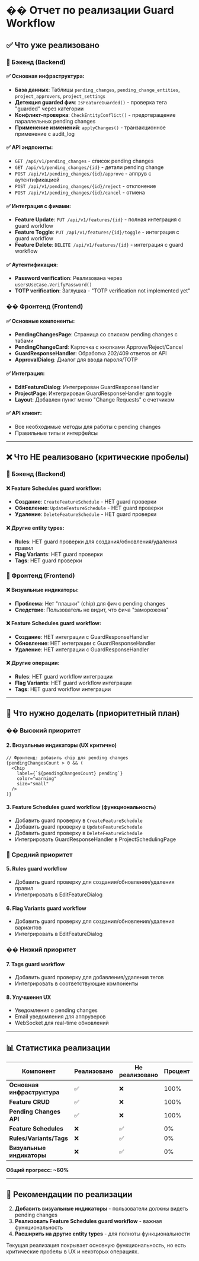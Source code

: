 # �� Отчет по реализации Guard Workflow

## ✅ Что уже реализовано

### 🔧 Бэкенд (Backend)

#### ✅ Основная инфраструктура:
- **База данных**: Таблицы `pending_changes`, `pending_change_entities`, `project_approvers`, `project_settings`
- **Детекция guarded фич**: `IsFeatureGuarded()` - проверка тега "guarded" через категории
- **Конфликт-проверка**: `CheckEntityConflict()` - предотвращение параллельных pending changes
- **Применение изменений**: `applyChanges()` - транзакционное применение с audit_log

#### ✅ API эндпоинты:
- `GET /api/v1/pending_changes` - список pending changes
- `GET /api/v1/pending_changes/{id}` - детали pending change
- `POST /api/v1/pending_changes/{id}/approve` - аппрув с аутентификацией
- `POST /api/v1/pending_changes/{id}/reject` - отклонение
- `POST /api/v1/pending_changes/{id}/cancel` - отмена

#### ✅ Интеграция с фичами:
- **Feature Update**: `PUT /api/v1/features/{id}` - полная интеграция с guard workflow
- **Feature Toggle**: `PUT /api/v1/features/{id}/toggle` - интеграция с guard workflow
- **Feature Delete**: `DELETE /api/v1/features/{id}` - интеграция с guard workflow

#### ✅ Аутентификация:
- **Password verification**: Реализована через `usersUseCase.VerifyPassword()`
- **TOTP verification**: Заглушка - "TOTP verification not implemented yet"

### �� Фронтенд (Frontend)

#### ✅ Основные компоненты:
- **PendingChangesPage**: Страница со списком pending changes с табами
- **PendingChangeCard**: Карточка с кнопками Approve/Reject/Cancel
- **GuardResponseHandler**: Обработка 202/409 ответов от API
- **ApprovalDialog**: Диалог для ввода пароля/TOTP

#### ✅ Интеграция:
- **EditFeatureDialog**: Интегрирован GuardResponseHandler
- **ProjectPage**: Интегрирован GuardResponseHandler для toggle
- **Layout**: Добавлен пункт меню "Change Requests" с счетчиком

#### ✅ API клиент:
- Все необходимые методы для работы с pending changes
- Правильные типы и интерфейсы

---

## ❌ Что НЕ реализовано (критические пробелы)

### 🚨 Бэкенд (Backend)

#### ❌ Feature Schedules guard workflow:
- **Создание**: `CreateFeatureSchedule` - НЕТ guard проверки
- **Обновление**: `UpdateFeatureSchedule` - НЕТ guard проверки  
- **Удаление**: `DeleteFeatureSchedule` - НЕТ guard проверки

#### ❌ Другие entity types:
- **Rules**: НЕТ guard проверки для создания/обновления/удаления правил
- **Flag Variants**: НЕТ guard проверки
- **Tags**: НЕТ guard проверки

### 🚨 Фронтенд (Frontend)

#### ❌ Визуальные индикаторы:
- **Проблема**: Нет "плашки" (chip) для фич с pending changes
- **Следствие**: Пользователь не видит, что фича "заморожена"

#### ❌ Feature Schedules guard workflow:
- **Создание**: НЕТ интеграции с GuardResponseHandler
- **Обновление**: НЕТ интеграции с GuardResponseHandler
- **Удаление**: НЕТ интеграции с GuardResponseHandler

#### ❌ Другие операции:
- **Rules**: НЕТ guard workflow интеграции
- **Flag Variants**: НЕТ guard workflow интеграции
- **Tags**: НЕТ guard workflow интеграции

---

## 🔧 Что нужно доделать (приоритетный план)

### �� Высокий приоритет

#### 2. **Визуальные индикаторы** (UX критично)
```tsx
// Фронтенд: добавить chip для pending changes
{pendingChangesCount > 0 && (
  <Chip 
    label={`${pendingChangesCount} pending`} 
    color="warning" 
    size="small" 
  />
)}
```

#### 3. **Feature Schedules guard workflow** (функциональность)
- Добавить guard проверку в `CreateFeatureSchedule`
- Добавить guard проверку в `UpdateFeatureSchedule`  
- Добавить guard проверку в `DeleteFeatureSchedule`
- Интегрировать GuardResponseHandler в ProjectSchedulingPage

### 🥈 Средний приоритет

#### 5. **Rules guard workflow**
- Добавить guard проверку для создания/обновления/удаления правил
- Интегрировать в EditFeatureDialog

#### 6. **Flag Variants guard workflow**
- Добавить guard проверку для создания/обновления/удаления вариантов
- Интегрировать в EditFeatureDialog

### �� Низкий приоритет

#### 7. **Tags guard workflow**
- Добавить guard проверку для добавления/удаления тегов
- Интегрировать в соответствующие компоненты

#### 8. **Улучшения UX**
- Уведомления о pending changes
- Email уведомления для аппруверов
- WebSocket для real-time обновлений

---

## 📊 Статистика реализации

| Компонент | Реализовано | Не реализовано | Процент |
|-----------|-------------|----------------|---------|
| **Основная инфраструктура** | ✅ | ❌ | 100% |
| **Feature CRUD** | ✅ | ❌ | 100% |
| **Pending Changes API** | ✅ | ❌ | 100% |
| **Feature Schedules** | ❌ | ✅ | 0% |
| **Rules/Variants/Tags** | ❌ | ✅ | 0% |
| **Визуальные индикаторы** | ❌ | ✅ | 0% |

**Общий прогресс: ~60%**

---

## 🎯 Рекомендации по реализации

2. **Добавить визуальные индикаторы** - пользователи должны видеть pending changes
3. **Реализовать Feature Schedules guard workflow** - важная функциональность
5. **Расширить на другие entity types** - для полноты функциональности

Текущая реализация покрывает основную функциональность, но есть критические пробелы в UX и некоторых операциях.